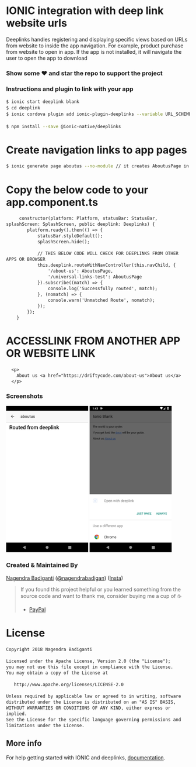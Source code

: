 # IONIC integration with deep link website urls 

Deeplinks handles registering and displaying specific views based on URLs from website to inside the app navigation. For example, product purchase from website to open in app. If the app is not installed, it will navigate the user to open the app to download

### Show some :heart: and star the repo to support the project

### Instructions and plugin to link with your app 
```bash
$ ionic start deeplink blank 
$ cd deeplink
$ ionic cordova plugin add ionic-plugin-deeplinks --variable URL_SCHEME=deeplink --variable DEEPLINK_SCHEME=https --variable DEEPLINK_HOST=driftycode.com --variable ANDROID_PATH_PREFIX=/

$ npm install --save @ionic-native/deeplinks
```

# Create navigation links to app pages 

```bash
$ ionic generate page aboutus --no-module // it creates AboutusPage in your pages folder
```

# Copy the below code to your app.component.ts

```
     constructor(platform: Platform, statusBar: StatusBar, splashScreen: SplashScreen, public deeplink: Deeplinks) {
        platform.ready().then(() => {
            statusBar.styleDefault();
            splashScreen.hide();

            // THIS BELOW CODE WILL CHECK FOR DEEPLINKS FROM OTHER APPS OR BROWSER 
            this.deeplink.routeWithNavController(this.navChild, {
                '/about-us': AboutusPage,
                '/universal-links-test': AboutusPage
            }).subscribe((match) => {
                console.log('Successfully routed', match);
            }, (nomatch) => {
                console.warn('Unmatched Route', nomatch);
            });
        });
    }
```

# ACCESSLINK FROM ANOTHER APP OR WEBSITE LINK 

```
  <p>
    About us <a href="https://driftycode.com/about-us">About us</a>
  </p>
```
  
### Screenshots
<img src="routing.png" height="400em" /> 
<img src="link-url.png" height="400em" /> 

### Created & Maintained By

[Nagendra Badiganti](https://github.com/nbadiganti) ([@nagendrabadigan](https://www.twitter.com/nagendrabadigan)) 
([Insta](https://www.instagram.com/nbadiganti))

> If you found this project helpful or you learned something from the source code and want to thank me, consider buying me a cup of :coffee:
>
> * [PayPal](https://www.paypal.me/codingcursor/)

# License

    Copyright 2018 Nagendra Badiganti

    Licensed under the Apache License, Version 2.0 (the "License");
    you may not use this file except in compliance with the License.
    You may obtain a copy of the License at

       http://www.apache.org/licenses/LICENSE-2.0

    Unless required by applicable law or agreed to in writing, software
    distributed under the License is distributed on an "AS IS" BASIS,
    WITHOUT WARRANTIES OR CONDITIONS OF ANY KIND, either express or implied.
    See the License for the specific language governing permissions and
    limitations under the License.

## More info

For help getting started with IONIC and deeplinks, 
[documentation](https://ionicframework.com/docs/native/deeplinks/).
